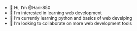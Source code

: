 - 👋 Hi, I’m @Hari-850
- 👀 I’m interested in learning web development 
- 🌱 I’m currently learning python and basics of web develping
- 💞️ I’m looking to collaborate on more web development tools

<!---
Hari-850/Hari-850 is a ✨ special ✨ repository because its `README.md` (this file) appears on your GitHub profile.
You can click the Preview link to take a look at your changes.
--->
